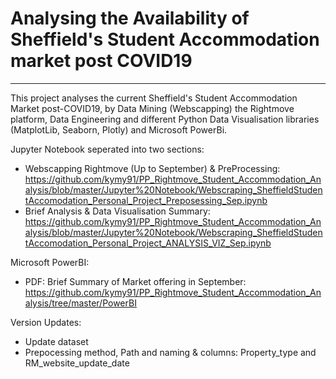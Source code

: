 # Analysing the Availability of Sheffield's Student Accommodation market post COVID19

----

This project analyses the current Sheffield's Student Accommodation Market post-COVID19, by Data Mining (Webscapping) the Rightmove platform, Data Engineering and different Python Data Visualisation libraries (MatplotLib, Seaborn, Plotly) and Microsoft PowerBi.




Jupyter Notebook seperated into two sections:
- Webscapping Rightmove (Up to September) & PreProcessing: https://github.com/kymy91/PP_Rightmove_Student_Accommodation_Analysis/blob/master/Jupyter%20Notebook/Webscraping_SheffieldStudentAccomodation_Personal_Project_Preposessing_Sep.ipynb
- Brief Analysis & Data Visualisation Summary: https://github.com/kymy91/PP_Rightmove_Student_Accommodation_Analysis/blob/master/Jupyter%20Notebook/Webscraping_SheffieldStudentAccomodation_Personal_Project_ANALYSIS_VIZ_Sep.ipynb

    
Microsoft PowerBI:
- PDF: Brief Summary of Market offering in September: https://github.com/kymy91/PP_Rightmove_Student_Accommodation_Analysis/tree/master/PowerBI


Version Updates:
- Update dataset
- Prepocessing method, Path and naming & columns: Property_type and RM_website_update_date
